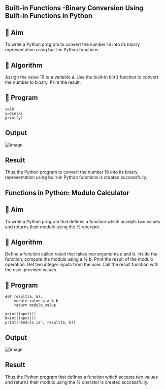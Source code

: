 ## Built-in Functions -Binary Conversion Using Built-in Functions in Python
## 🎯 Aim
To write a Python program to convert the number 16 into its binary representation using built-in Python functions.

## 🧠 Algorithm
Assign the value 16 to a variable a.
Use the built-in bin() function to convert the number to binary.
Print the result.
## 🧾 Program
```
x=16
y=bin(x)
print(y)
```
## Output
![image](https://github.com/user-attachments/assets/8856c425-acd0-401f-9bd0-4a3f0018dbfe)


## Result
Thus,the Python program to convert the number 16 into its binary representation using built-in Python functions is created successfully.

## Functions in Python: Modulo Calculator
## 🎯 Aim
To write a Python program that defines a function which accepts two values and returns their modulo using the % operator.

## 🧠 Algorithm
Define a function called result that takes two arguments a and b.
Inside the function, compute the modulo using a % b.
Print the result of the modulo operation.
Get two integer inputs from the user.
Call the result function with the user-provided values.
## 🧾 Program
```
def result(a, b):
    modulo_value = a % b
    return modulo_value

a=int(input())
b=int(input())
print("modulo is", result(a, b))
```
## Output
![image](https://github.com/user-attachments/assets/7edc0631-f6de-4445-a8d1-84eb157aa05e)


## Result
Thus,the Python program that defines a function which accepts two values and returns their modulo using the % operator is created successfully.
